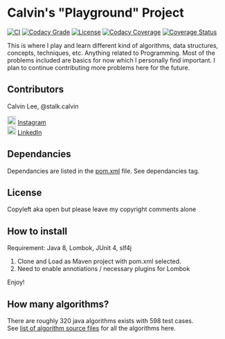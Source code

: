# Calvin's "Playground" Project

[![CI](https://api.travis-ci.org/stalk-calvin/Java-Algorithms.svg?branch=master)](https://travis-ci.org/stalk-calvin/Java-Algorithms)
[![Codacy Grade](https://api.codacy.com/project/badge/Grade/245c91baa4f24f76a010911fdb2c7899)](https://www.codacy.com/app/stalk-calvin/Java-Algorithms?utm_source=github.com&amp;utm_medium=referral&amp;utm_content=stalk-calvin/Java-Algorithms&amp;utm_campaign=Badge_Grade)
[![License](http://img.shields.io/:license-Apache%202-red.svg)](http://www.apache.org/licenses/LICENSE-2.0.txt)
[![Codacy Coverage](https://api.codacy.com/project/badge/Coverage/245c91baa4f24f76a010911fdb2c7899)](https://www.codacy.com/app/stalk-calvin/Java-Algorithms?utm_source=github.com&utm_medium=referral&utm_content=stalk-calvin/Java-Algorithms&utm_campaign=Badge_Coverage)
[![Coverage Status](https://coveralls.io/repos/github/stalk-calvin/Java-Algorithms/badge.svg?branch=)](https://coveralls.io/github/stalk-calvin/Java-Algorithms?branch=master)

This is where I play and learn different kind of algorithms, data structures, concepts, techniques, etc. Anything related to Programming. Most of the problems included are basics for now which I personally find important. I plan to continue contributing more problems here for the future.

## Contributors

Calvin Lee, @stalk.calvin

<a href="https://www.instagram.com/stalk.calvin/"><img alt="Add me to Instagram" src="http://www.dep.pa.gov/publishingimages/instagram.png" height="20px" width="20px"/></a> <span><a href="https://www.instagram.com/stalk.calvin/">Instagram</a></span>
<br/>
<a href="https://www.linkedin.com/in/stalkme"><img alt="Add me to Linkedin" src="http://aspyra.com/wp-content/uploads/icon-linkedin-20px.png" height="20px" width="20px"/></a> <span><a href="https://www.linkedin.com/in/stalkme">LinkedIn</a></span>

## Dependancies

Dependancies are listed in the [pom.xml](https://github.com/stalk-calvin/Java-Algorithms/blob/master/pom.xml) file. See dependancies tag.

## License

Copyleft aka open but please leave my copyright comments alone

## How to install

Requirement: Java 8, Lombok, JUnit 4, slf4j

1. Clone and Load as Maven project with pom.xml selected.
2. Need to enable annotiations / necessary plugins for Lombok

Enjoy!

## How many algorithms?

There are roughly 320 java algorithms exists with 598 test cases.  
See [list of algorithm source files](script/list_of_src_files) for all the algorithms here.